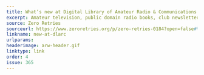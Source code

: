 ```yaml
---
title: What’s new at Digital Library of Amateur Radio & Communications
excerpt: Amateur television, public domain radio books, club newsletters, and more. 
source: Zero Retries
sourceurl: https://www.zeroretries.org/p/zero-retries-0184?open=false#%C2%A7whats-new-at-digital-library-of-amateur-radio-and-communications-january
linkname: new-at-dlarc
urlparams: 
headerimage: arw-header.gif
linktype: link
order: 4
issue: 365
---
```

